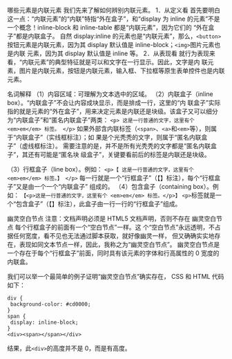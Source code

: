 哪些元素是内联元素 
我们先来了解如何辨别内联元素。
1．从定义看 
首先要明白这一点：“内联元素”的“内联”特指“外在盒子”，和“display 为 inline
的元素”不是一个概念！inline-block 和 inline-table 都是“内联元素”，因为它们的
“外在盒子”都是内联盒子。
自然 display:inline 的元素也是“内联元素”，那么，`<button>`
按钮元素是内联元素，因为其 display 默认值是 inline-block；`<img>`图片元素也是内联
元素，因为其 display 默认值是 inline 等。 
2．从表现看 
就行为表现来看，“内联元素”的典型特征就是可以和文字在一行显示。因此，文字是内
联元素，图片是内联元素，按钮是内联元素，输入框、下拉框等原生表单控件也是内联元素。

名词解释
（1）内容区域：可理解为文本选中的区域。
（2）内联盒子（inline box）。“内联盒子”不会让内容成块显示，而是排成一行，这里的“内
联盒子”实际指的就是元素的“外在盒子”，用来决定元素是内联还是块级。该盒子又可以细分
为“内联盒子”和“匿名内联盒子”两类：
`<p> 这是一行普通的文字，这里有个 <em>em</em> 标签。 </p>`
如果外部含内联标签（`<span>`、`<a>`和`<em>`等），则属于“内联盒子”（实线框标注）；如
果是个光秃秃的文字，则属于“匿名内联盒子”（虚线框标注）。
需要注意的是，并不是所有光秃秃的文字都是“匿名内联盒子”，其还有可能是“匿名块
级盒子”，关键要看前后的标签是内联还是块级。

（3）行框盒子（line box）。例如：
`<p>【 这是一行普通的文字，这里有个 <em>em</em> 标签。】 </p>`
每一行就是一个“行框盒子”（【】标注），每个“行框盒子”又是由一个一个“内联盒子”
组成的。
（4）包含盒子（containing box）。例如：
`【<p>这是一行普通的文字，这里有个 <em>em</em> 标签。</p>】`
`<p>`标签就是一个“包含盒子”（【】标注），此盒子由一行一行的“行框盒子”组成。

 幽灵空白节点
 注意：文档声明必须是 HTML5 文档声明，否则不存在 幽灵空白节点
每个行框盒子的前面有一个“空白节点”一样。这
个“空白节点”永远透明，不占据任何宽度，看不见也无法通过脚本获取，就好像幽灵一样，
但又确确实实地存在，表现如同文本节点一样，因此，我称之为“幽灵空白节点”。
 幽灵空白节点是一个存在于每个“行框盒子”前面，同时具有该元素的字体和行高属性的 0 宽度的内联盒。

我们可以举一个最简单的例子证明“幽灵空白节点”确实存在， CSS 和 HTML 代码如下：
``` 
div { 
 background-color: #cd0000; 
} 
span { 
 display: inline-block; 
} 
<div><span></span></div> 
```
结果，此`<div>`的高度并不是 0，而是有高度。














